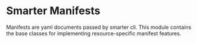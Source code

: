 # Smarter Manifests

Manifests are yaml documents passed by smarter cli. This module contains the base classes for implementing resource-specific manifest features.
